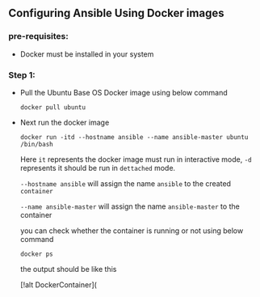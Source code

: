 ## Configuring Ansible Using Docker images

### pre-requisites:

  * Docker must be installed in your system
  
### Step 1:

  * Pull the Ubuntu Base OS Docker image using below command

        docker pull ubuntu
        
  * Next run the docker image 

        docker run -itd --hostname ansible --name ansible-master ubuntu /bin/bash
        
    Here `it` represents the docker image must run in interactive mode, `-d` represents it should be run in `dettached` mode.
    
    `--hostname ansible` will assign the name `ansible` to the created `container`
    
    `--name ansible-master` will assign the name `ansible-master` to the container
    
    you can check whether the container is running or not using below command
    
        docker ps
        
    the output should be like this
    
    [!alt DockerContainer](
    
    
    
